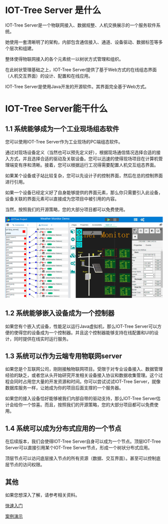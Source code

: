 IOT-Tree Server 是什么
==
IOT-Tree Server是一个物联网接入、数据规整、人机交换展示的一个服务软件系统。

她使用一套清晰明了的架构，内部包含通信接入、通道、设备驱动、数据标签等多个层次和组建。

整体使得物联网接入的各个元素统一以树状方式管理和组织。

在此树状管理基础之上，IOT-Tree Server提供了基于Web方式的在线组态界面（人机交互界面）的设计、配置和在线应用。

IOT-Tree Server是使用Java开发的开源软件。其界面完全基于Web方式。

IOT-Tree Server能干什么
==

## 1.1 系统能够成为一个工业现场组态软件

您可以使用IOT-Tree Server作为工业现场的PC端组态软件。

通过对现场设备定义（当然也可以预先定义好），根据现场通信情况选择合适的接入方式，并且选择合适的驱动及关联设备。您可以迅速的使得现场项目在计算机管理端变有序和清晰。接着，您可以根据运行工况得需要配置人机交互组态界面。

如果某个设备或子站比较复杂，您可以先设计子的控制界面，然后在总的控制界面进行引用。

如果一个设备已经定义好了自身能够提供的界面元素，那么你只需要引入此设备，设备关联的界面元素可以直接成为您项目中被引用的内容。

当然，按照我们的开源策略，您的大部分项目都可以免费使用。

<img src="doc/img/prj3.png">


## 1.2 系统能够嵌入设备成为一个控制器

如果您有个嵌入式设备，性能足以运行Java虚拟机，那么IOT-Tree Server可以方便的使得您的设备成为一个控制器。并且这个控制器能够支持在线配置和UI的设计，同时提供在线实时运行服务。

## 1.3 系统可以作为云端专用物联网server

如果您是个互联网公司，刚刚接触物联网项目。受限于对专业设备接入、数据管理经验的缺乏，或者您从头开始研究开发相关设备接入协议和数据收集管理。这个过程会同时占用您大量的开发资源和时间。你可以尝试试试IOT-Tree Server，就像数据库服务一样，让她成为你的项目后面支撑的一个服务器。

如果您的接入设备恰好能够被我们内部自带的驱动支持，那么IOT-Tree Server估计会给你一个惊喜。而且，按照我们的开源策略，您的大部分项目都可以免费使用。

## 1.4 系统可以成为分布式应用的一个节点

在后续版本，我们会使得IOT-Tree Server自身可以成为一个节点。顶层IOT-Tree Server可以直接引用某个IOT-Tree Server节点，形成一个树状分布式应用。

顶层节点可以访问底层接入节点的所有资源（数据、交互界面）。甚至可以控制底层节点的访问权限。



## 其他

如果您想深入了解，请参考相关资料。



[快速入门][quick_link]

[案例演示][demo_link]

 [quick_link]: ./doc/quick/index.md
 [demo_link]: ./doc/case/index.md